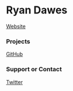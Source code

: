 # Ryan Dawes

[Website](https://www.dawes.cc)

### Projects

[GitHub](https://www.github.com/dawesry/repositories/)

### Support or Contact

[Twitter](https://www.twitter.com/dawesinho)
